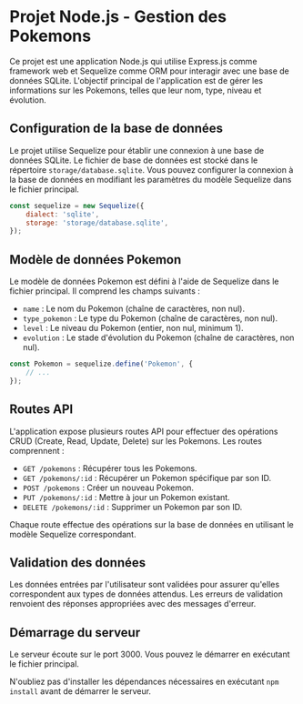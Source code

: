 # Projet Node.js - Gestion des Pokemons

Ce projet est une application Node.js qui utilise Express.js comme framework web et Sequelize comme ORM pour interagir avec une base de données SQLite. L'objectif principal de l'application est de gérer les informations sur les Pokemons, telles que leur nom, type, niveau et évolution.

## Configuration de la base de données

Le projet utilise Sequelize pour établir une connexion à une base de données SQLite. Le fichier de base de données est stocké dans le répertoire `storage/database.sqlite`. Vous pouvez configurer la connexion à la base de données en modifiant les paramètres du modèle Sequelize dans le fichier principal.

```javascript
const sequelize = new Sequelize({
    dialect: 'sqlite',
    storage: 'storage/database.sqlite',
});
```

## Modèle de données Pokemon

Le modèle de données Pokemon est défini à l'aide de Sequelize dans le fichier principal. Il comprend les champs suivants :

- `name` : Le nom du Pokemon (chaîne de caractères, non nul).
- `type_pokemon` : Le type du Pokemon (chaîne de caractères, non nul).
- `level` : Le niveau du Pokemon (entier, non nul, minimum 1).
- `evolution` : Le stade d'évolution du Pokemon (chaîne de caractères, non nul).

```javascript
const Pokemon = sequelize.define('Pokemon', {
    // ...
});
```

## Routes API

L'application expose plusieurs routes API pour effectuer des opérations CRUD (Create, Read, Update, Delete) sur les Pokemons. Les routes comprennent :

- `GET /pokemons` : Récupérer tous les Pokemons.
- `GET /pokemons/:id` : Récupérer un Pokemon spécifique par son ID.
- `POST /pokemons` : Créer un nouveau Pokemon.
- `PUT /pokemons/:id` : Mettre à jour un Pokemon existant.
- `DELETE /pokemons/:id` : Supprimer un Pokemon par son ID.

Chaque route effectue des opérations sur la base de données en utilisant le modèle Sequelize correspondant.

## Validation des données

Les données entrées par l'utilisateur sont validées pour assurer qu'elles correspondent aux types de données attendus. Les erreurs de validation renvoient des réponses appropriées avec des messages d'erreur.

## Démarrage du serveur

Le serveur écoute sur le port 3000. Vous pouvez le démarrer en exécutant le fichier principal.

N'oubliez pas d'installer les dépendances nécessaires en exécutant `npm install` avant de démarrer le serveur.